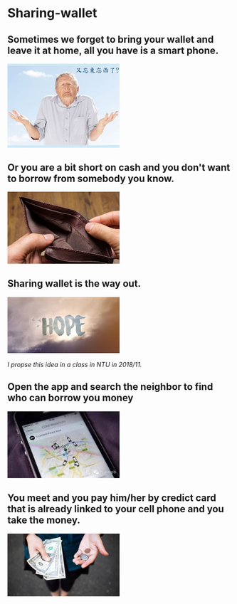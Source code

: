 # Sharing-wallet

## Sometimes we forget to bring your wallet and leave it at home, all you have is a smart phone.
<img src="https://github.com/r06922085/Sharing-wallet/blob/master/pic/forget_wallet.jpg" width="50%" height="50%">

## Or you are a bit short on cash and you don't want to borrow from somebody you know.
<img src="https://github.com/r06922085/Sharing-wallet/blob/master/pic/poor.jpg" width="50%" height="50%">

## Sharing wallet is the way out.
<img src="https://github.com/r06922085/Sharing-wallet/blob/master/pic/hope.jpg" width="50%" height="50%">

*I propse this idea in a class in NTU in 2018/11.*

## Open the app and search the neighbor to find who can borrow you money
<img src="https://github.com/r06922085/Sharing-wallet/blob/master/pic/open_app.jpg" width="50%" height="50%">

## You meet and you pay him/her by credict card that is already linked to your cell phone and you take the money.
<img src="https://github.com/r06922085/Sharing-wallet/blob/master/pic/trade.jpg" width="50%" height="50%">

